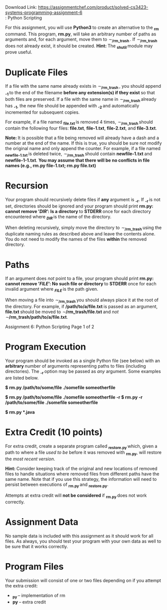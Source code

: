 Download Link: https://assignmentchef.com/product/solved-cs3423-systems-programming-assignment-6
<br>
: Python Scripting




For this assignment, you will use <strong>Python3 </strong>to create an alternative to the <strong><sub>rm </sub></strong>command. This program, <strong>rm.py</strong>, will take an arbitrary number of paths as arguments and, for each argument, move them to <em>∼</em><strong><sub>/rm_trash </sub></strong>. If <em>∼</em><strong><sub>/rm_trash </sub></strong>does not already exist, it should be created. <strong>Hint: </strong>The <strong><sub>shutil </sub></strong>module may prove useful.

<h1>Duplicate Files</h1>

If a file with the same name already exists in <em>∼</em><strong><sub>/rm_trash </sub></strong>, you should append <strong><sub>-1 </sub></strong>to the end of the filename <strong>before any extension(s) if they exist </strong>so that both files are preserved. If a file with the same name in <em>∼</em><strong><sub>/rm_trash </sub></strong>already has <strong><sub>-1</sub></strong>, the new file should be appended with <strong><sub>-2 </sub></strong>and automatically incremented for subsequent copies.

For example, if a file named <strong><sub>file.txt </sub></strong>is removed 4 times, <em>∼</em><strong><sub>/rm_trash </sub></strong>should contain the following four files: <strong>file.txt</strong>, <strong>file-1.txt</strong>, <strong>file-2.txt</strong>, and <strong>file-3.txt</strong>.

<strong>Note: </strong>It is possible that a file being removed will already have a dash and a number at the end of the name. If this is true, you should be sure not modify the original name and only append the counter. For example, if a file named <strong><sub>newfile-1.txt </sub></strong>is deleted twice, <em>∼</em><strong><sub>/rm_trash </sub></strong>should contain <strong>newfile-1.txt </strong>and <strong>newfile-1-1.txt</strong>. <strong>You may assume that there will be no conflicts in file names (e.g., rm.py file-1.txt; rm.py file.txt)</strong>

<h1>Recursion</h1>

Your program should recursively delete files if <strong>any </strong>argument is <strong><sub>-r</sub></strong>. If <strong><sub>-r </sub></strong>is not set, directories should be ignored and your program should print <strong>rm.py: cannot remove ’<em>DIR</em>’: Is a directory </strong>to <strong>STDERR </strong>once for each directory encountered where <strong><em><sub>DIR </sub></em></strong>is the name of the directory.

When deleting recursively, simply move the directory to <em>∼</em><strong><sub>/rm_trash </sub></strong>using the duplicate naming rules as described above and leave the contents alone. You do not need to modify the names of the files <strong>within </strong>the removed directory.

<h1>Paths</h1>

If an argument does <em>not </em>point to a file, your program should print <strong>rm.py: cannot remove ’<em>FILE</em>’: No such file or directory </strong>to <strong>STDERR </strong>once for each invalid argument where <strong><em><sub>FILE </sub></em></strong>is the path given.

When moving a file into <em>∼</em><strong><sub>/rm_trash </sub></strong>you should always place it at the root of the directory. For example, if <strong>/path/to/a/file.txt </strong>is passed as an argument, <strong>file.txt </strong>should be moved to <em>∼</em><strong>/rm_trash/file.txt </strong>and <em>not ∼</em><strong>/rm_trash/path/to/a/file.txt</strong>.

Assignment 6: Python Scripting                                                                                        Page 1 of 2

<h1>Program Execution</h1>

Your program should be invoked as a single Python file (see below) with an <strong>arbitrary </strong>number of arguments representing paths to files (including directories). The <strong><sub>-r </sub></strong>option may be passed as <em>any </em>argument. Some examples are listed below.

<strong>$ rm.py /path/to/some/file ./somefile someotherfile</strong>

<strong>$ rm.py /path/to/some/file ./somefile someotherfile -r $ rm.py -r /path/to/some/file ./somefile someotherfile</strong>

<strong>$ rm.py *.java</strong>

<h1>Extra Credit (10 points)</h1>

For extra credit, create a separate program called <strong><sub>restore.py </sub></strong>which, given a path to where a file <em>used to be </em>before it was removed with <strong><sub>rm.py</sub></strong>, will restore the <em>most recent version</em>.

<strong>Hint: </strong>Consider keeping track of the original and new locations of removed files to handle situations where removed files from different paths have the same name. Note that if you use this strategy, the information will need to persist between executions of <strong><sub>rm.py </sub></strong>and <strong><sub>restore.py</sub></strong>.

Attempts at extra credit will <strong>not be considered </strong>if <strong><sub>rm.py </sub></strong>does not work correctly.

<h1>Assignment Data</h1>

No sample data is included with this assignment as it should work for all files. As always, you should test your program with your own data as well to be sure that it works correctly.

<h1>Program Files</h1>

Your submission will consist of one or two files depending on if you attempt the extra credit:

<ul>

 <li><strong><sub>py </sub></strong>– implementation of rm</li>

 <li><strong>py </strong>– extra credit</li>

</ul>


